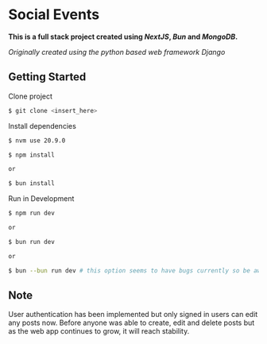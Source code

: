 # Social Events

__This is a full stack project created using _NextJS_, _Bun_ and _MongoDB_.__

_Originally created using the python based web framework Django_

## Getting Started

Clone project
```zsh
$ git clone <insert_here>
```

Install dependencies
```zsh
$ nvm use 20.9.0

$ npm install

or

$ bun install
```

Run in Development
```zsh
$ npm run dev

or 

$ bun run dev

or

$ bun --bun run dev # this option seems to have bugs currently so be aware
```

## Note
User authentication has been implemented but only signed in users can edit any posts now. Before anyone was able to create, edit and delete posts but as the web app continues to grow, it will reach stability.